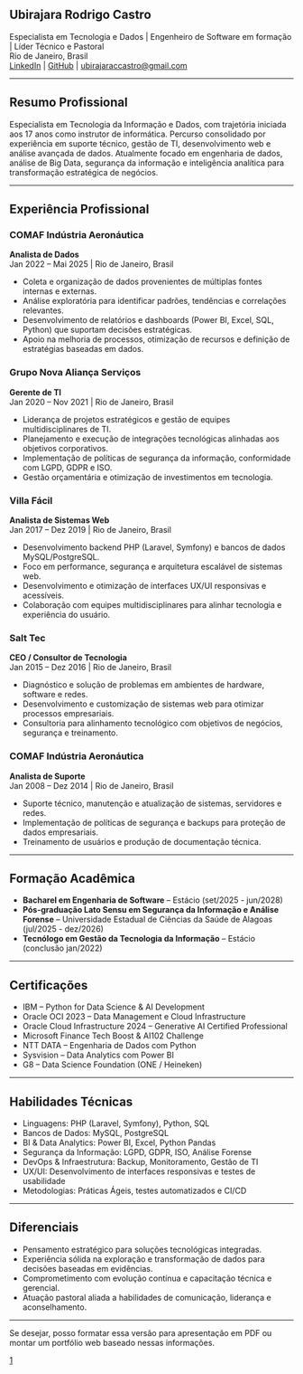 ## Ubirajara Rodrigo Castro  
Especialista em Tecnologia e Dados | Engenheiro de Software em formação | Líder Técnico e Pastoral  
Rio de Janeiro, Brasil  
[LinkedIn](https://www.linkedin.com/in/ubirajara-rodrigo-castro/) | [GitHub](https://github.com/UbirajaraCastro87) | ubirajaraccastro@gmail.com  

***

## Resumo Profissional

Especialista em Tecnologia da Informação e Dados, com trajetória iniciada aos 17 anos como instrutor de informática. Percurso consolidado por experiência em suporte técnico, gestão de TI, desenvolvimento web e análise avançada de dados. Atualmente focado em engenharia de dados, análise de Big Data, segurança da informação e inteligência analítica para transformação estratégica de negócios.

***

## Experiência Profissional

### COMAF Indústria Aeronáutica  
**Analista de Dados**  
Jan 2022 – Mai 2025 | Rio de Janeiro, Brasil  
- Coleta e organização de dados provenientes de múltiplas fontes internas e externas.  
- Análise exploratória para identificar padrões, tendências e correlações relevantes.  
- Desenvolvimento de relatórios e dashboards (Power BI, Excel, SQL, Python) que suportam decisões estratégicas.  
- Apoio na melhoria de processos, otimização de recursos e definição de estratégias baseadas em dados.  

### Grupo Nova Aliança Serviços  
**Gerente de TI**  
Jan 2020 – Nov 2021 | Rio de Janeiro, Brasil  
- Liderança de projetos estratégicos e gestão de equipes multidisciplinares de TI.  
- Planejamento e execução de integrações tecnológicas alinhadas aos objetivos corporativos.  
- Implementação de políticas de segurança da informação, conformidade com LGPD, GDPR e ISO.  
- Gestão orçamentária e otimização de investimentos em tecnologia.  

### Villa Fácil  
**Analista de Sistemas Web**  
Jan 2017 – Dez 2019 | Rio de Janeiro, Brasil  
- Desenvolvimento backend PHP (Laravel, Symfony) e bancos de dados MySQL/PostgreSQL.  
- Foco em performance, segurança e arquitetura escalável de sistemas web.  
- Desenvolvimento e otimização de interfaces UX/UI responsivas e acessíveis.  
- Colaboração com equipes multidisciplinares para alinhar tecnologia e experiência do usuário.  

### Salt Tec  
**CEO / Consultor de Tecnologia**  
Jan 2015 – Dez 2016 | Rio de Janeiro, Brasil  
- Diagnóstico e solução de problemas em ambientes de hardware, software e redes.  
- Desenvolvimento e customização de sistemas web para otimizar processos empresariais.  
- Consultoria para alinhamento tecnológico com objetivos de negócios, segurança e treinamento.  

### COMAF Indústria Aeronáutica  
**Analista de Suporte**  
Jan 2008 – Dez 2014 | Rio de Janeiro, Brasil  
- Suporte técnico, manutenção e atualização de sistemas, servidores e redes.  
- Implementação de políticas de segurança e backups para proteção de dados empresariais.  
- Treinamento de usuários e produção de documentação técnica.  

***

## Formação Acadêmica  

- **Bacharel em Engenharia de Software** – Estácio (set/2025 - jun/2028)  
- **Pós-graduação Lato Sensu em Segurança da Informação e Análise Forense** – Universidade Estadual de Ciências da Saúde de Alagoas (jul/2025 - dez/2026)  
- **Tecnólogo em Gestão da Tecnologia da Informação** – Estácio (conclusão jan/2022)  

***

## Certificações  

- IBM – Python for Data Science & AI Development  
- Oracle OCI 2023 – Data Management e Cloud Infrastructure  
- Oracle Cloud Infrastructure 2024 – Generative AI Certified Professional  
- Microsoft Finance Tech Boost & AI102 Challenge  
- NTT DATA – Engenharia de Dados com Python  
- Sysvision – Data Analytics com Power BI  
- G8 – Data Science Foundation (ONE / Heineken)  

***

## Habilidades Técnicas  

- Linguagens: PHP (Laravel, Symfony), Python, SQL  
- Bancos de Dados: MySQL, PostgreSQL  
- BI & Data Analytics: Power BI, Excel, Python Pandas  
- Segurança da Informação: LGPD, GDPR, ISO, Análise Forense  
- DevOps & Infraestrutura: Backup, Monitoramento, Gestão de TI  
- UX/UI: Desenvolvimento de interfaces responsivas e testes de usabilidade  
- Metodologias: Práticas Ágeis, testes automatizados e CI/CD  

***

## Diferenciais  

- Pensamento estratégico para soluções tecnológicas integradas.  
- Experiência sólida na exploração e transformação de dados para decisões baseadas em evidências.  
- Comprometimento com evolução contínua e capacitação técnica e gerencial.  
- Atuação pastoral aliada a habilidades de comunicação, liderança e aconselhamento.  

***

Se desejar, posso formatar essa versão para apresentação em PDF ou montar um portfólio web baseado nessas informações.

[1](https://ppl-ai-file-upload.s3.amazonaws.com/web/direct-files/attachments/85986467/079fc4d5-07b2-4789-be0b-1f2156eae38d/Profile-6.pdf)

